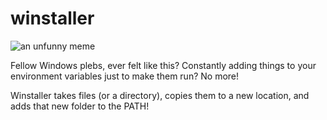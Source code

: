 # winstaller

![an unfunny meme](https://i.imgur.com/DZwt7DT.png)

Fellow Windows plebs, ever felt like this? Constantly adding things to your environment variables just to make them run? No more!

Winstaller takes files (or a directory), copies them to a new location, and adds that new folder to the PATH! 

